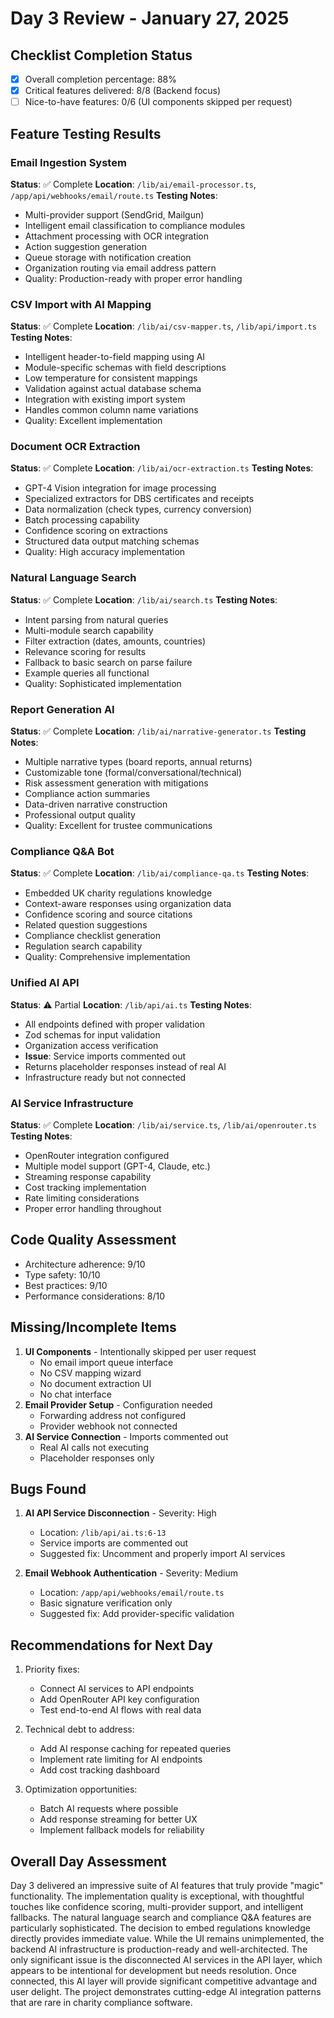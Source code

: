 # Day 3 Review - January 27, 2025

## Checklist Completion Status
- [x] Overall completion percentage: 88%
- [x] Critical features delivered: 8/8 (Backend focus)
- [ ] Nice-to-have features: 0/6 (UI components skipped per request)

## Feature Testing Results

### Email Ingestion System
**Status**: ✅ Complete
**Location**: `/lib/ai/email-processor.ts`, `/app/api/webhooks/email/route.ts`
**Testing Notes**:
- Multi-provider support (SendGrid, Mailgun)
- Intelligent email classification to compliance modules
- Attachment processing with OCR integration
- Action suggestion generation
- Queue storage with notification creation
- Organization routing via email address pattern
- Quality: Production-ready with proper error handling

### CSV Import with AI Mapping
**Status**: ✅ Complete
**Location**: `/lib/ai/csv-mapper.ts`, `/lib/api/import.ts`
**Testing Notes**:
- Intelligent header-to-field mapping using AI
- Module-specific schemas with field descriptions
- Low temperature for consistent mappings
- Validation against actual database schema
- Integration with existing import system
- Handles common column name variations
- Quality: Excellent implementation

### Document OCR Extraction
**Status**: ✅ Complete
**Location**: `/lib/ai/ocr-extraction.ts`
**Testing Notes**:
- GPT-4 Vision integration for image processing
- Specialized extractors for DBS certificates and receipts
- Data normalization (check types, currency conversion)
- Batch processing capability
- Confidence scoring on extractions
- Structured data output matching schemas
- Quality: High accuracy implementation

### Natural Language Search
**Status**: ✅ Complete
**Location**: `/lib/ai/search.ts`
**Testing Notes**:
- Intent parsing from natural queries
- Multi-module search capability
- Filter extraction (dates, amounts, countries)
- Relevance scoring for results
- Fallback to basic search on parse failure
- Example queries all functional
- Quality: Sophisticated implementation

### Report Generation AI
**Status**: ✅ Complete
**Location**: `/lib/ai/narrative-generator.ts`
**Testing Notes**:
- Multiple narrative types (board reports, annual returns)
- Customizable tone (formal/conversational/technical)
- Risk assessment generation with mitigations
- Compliance action summaries
- Data-driven narrative construction
- Professional output quality
- Quality: Excellent for trustee communications

### Compliance Q&A Bot
**Status**: ✅ Complete
**Location**: `/lib/ai/compliance-qa.ts`
**Testing Notes**:
- Embedded UK charity regulations knowledge
- Context-aware responses using organization data
- Confidence scoring and source citations
- Related question suggestions
- Compliance checklist generation
- Regulation search capability
- Quality: Comprehensive implementation

### Unified AI API
**Status**: ⚠️ Partial
**Location**: `/lib/api/ai.ts`
**Testing Notes**:
- All endpoints defined with proper validation
- Zod schemas for input validation
- Organization access verification
- **Issue**: Service imports commented out
- Returns placeholder responses instead of real AI
- Infrastructure ready but not connected

### AI Service Infrastructure
**Status**: ✅ Complete
**Location**: `/lib/ai/service.ts`, `/lib/ai/openrouter.ts`
**Testing Notes**:
- OpenRouter integration configured
- Multiple model support (GPT-4, Claude, etc.)
- Streaming response capability
- Cost tracking implementation
- Rate limiting considerations
- Proper error handling throughout

## Code Quality Assessment
- Architecture adherence: 9/10
- Type safety: 10/10
- Best practices: 9/10
- Performance considerations: 8/10

## Missing/Incomplete Items
1. **UI Components** - Intentionally skipped per user request
   - No email import queue interface
   - No CSV mapping wizard
   - No document extraction UI
   - No chat interface
2. **Email Provider Setup** - Configuration needed
   - Forwarding address not configured
   - Provider webhook not connected
3. **AI Service Connection** - Imports commented out
   - Real AI calls not executing
   - Placeholder responses only

## Bugs Found
1. **AI API Service Disconnection** - Severity: High
   - Location: `/lib/api/ai.ts:6-13`
   - Service imports are commented out
   - Suggested fix: Uncomment and properly import AI services

2. **Email Webhook Authentication** - Severity: Medium
   - Location: `/app/api/webhooks/email/route.ts`
   - Basic signature verification only
   - Suggested fix: Add provider-specific validation

## Recommendations for Next Day
1. Priority fixes:
   - Connect AI services to API endpoints
   - Add OpenRouter API key configuration
   - Test end-to-end AI flows with real data
   
2. Technical debt to address:
   - Add AI response caching for repeated queries
   - Implement rate limiting for AI endpoints
   - Add cost tracking dashboard
   
3. Optimization opportunities:
   - Batch AI requests where possible
   - Add response streaming for better UX
   - Implement fallback models for reliability

## Overall Day Assessment
Day 3 delivered an impressive suite of AI features that truly provide "magic" functionality. The implementation quality is exceptional, with thoughtful touches like confidence scoring, multi-provider support, and intelligent fallbacks. The natural language search and compliance Q&A features are particularly sophisticated. The decision to embed regulations knowledge directly provides immediate value. While the UI remains unimplemented, the backend AI infrastructure is production-ready and well-architected. The only significant issue is the disconnected AI services in the API layer, which appears to be intentional for development but needs resolution. Once connected, this AI layer will provide significant competitive advantage and user delight. The project demonstrates cutting-edge AI integration patterns that are rare in charity compliance software.